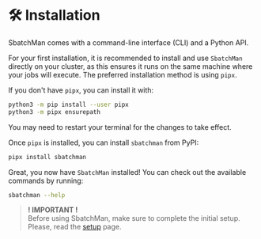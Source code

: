 # 🛠️ Installation

SbatchMan comes with a command-line interface (CLI) and a Python API. 

For your first installation, it is recommended to install and use `SbatchMan` directly on your cluster, as this ensures it runs on the same machine where your jobs will execute. The preferred installation method is using `pipx`.

If you don't have `pipx`, you can install it with:
```bash
python3 -m pip install --user pipx
python3 -m pipx ensurepath
```
You may need to restart your terminal for the changes to take effect.

Once `pipx` is installed, you can install `sbatchman` from PyPI:
```bash
pipx install sbatchman
```

Great, you now have `SbatchMan` installed! You can check out the available commands by running:
```bash
sbatchman --help
```

> **! IMPORTANT !**  
> Before using SbatchMan, make sure to complete the initial setup. Please, read the [setup](setup.md) page.